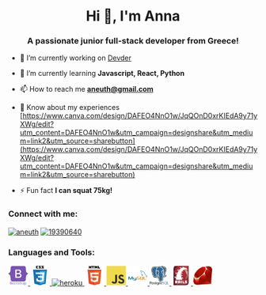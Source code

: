 <h1 align="center">Hi 👋, I'm Anna</h1>
<h3 align="center">A passionate junior full-stack developer from Greece!</h3>

- 🔭 I’m currently working on [Devder](www.devder.me)

- 🌱 I’m currently learning **Javascript, React, Python**

- 📫 How to reach me **aneuth@gmail.com**

- 📄 Know about my experiences [https://www.canva.com/design/DAFEO4NnO1w/JqQOnD0xrKIEdA9y71yXWg/edit?utm_content=DAFEO4NnO1w&utm_campaign=designshare&utm_medium=link2&utm_source=sharebutton](https://www.canva.com/design/DAFEO4NnO1w/JqQOnD0xrKIEdA9y71yXWg/edit?utm_content=DAFEO4NnO1w&utm_campaign=designshare&utm_medium=link2&utm_source=sharebutton)

- ⚡ Fun fact **I can squat 75kg!**

<h3 align="left">Connect with me:</h3>
<p align="left">
<a href="https://linkedin.com/in/aneuth" target="blank"><img align="center" src="https://raw.githubusercontent.com/rahuldkjain/github-profile-readme-generator/master/src/images/icons/Social/linked-in-alt.svg" alt="aneuth" height="30" width="40" /></a>
<a href="https://stackoverflow.com/users/19390640" target="blank"><img align="center" src="https://raw.githubusercontent.com/rahuldkjain/github-profile-readme-generator/master/src/images/icons/Social/stack-overflow.svg" alt="19390640" height="30" width="40" /></a>
</p>

<h3 align="left">Languages and Tools:</h3>
<p align="left"> <a href="https://getbootstrap.com" target="_blank" rel="noreferrer"> <img src="https://raw.githubusercontent.com/devicons/devicon/master/icons/bootstrap/bootstrap-plain-wordmark.svg" alt="bootstrap" width="40" height="40"/> </a> <a href="https://www.w3schools.com/css/" target="_blank" rel="noreferrer"> <img src="https://raw.githubusercontent.com/devicons/devicon/master/icons/css3/css3-original-wordmark.svg" alt="css3" width="40" height="40"/> </a> <a href="https://heroku.com" target="_blank" rel="noreferrer"> <img src="https://www.vectorlogo.zone/logos/heroku/heroku-icon.svg" alt="heroku" width="40" height="40"/> </a> <a href="https://www.w3.org/html/" target="_blank" rel="noreferrer"> <img src="https://raw.githubusercontent.com/devicons/devicon/master/icons/html5/html5-original-wordmark.svg" alt="html5" width="40" height="40"/> </a> <a href="https://developer.mozilla.org/en-US/docs/Web/JavaScript" target="_blank" rel="noreferrer"> <img src="https://raw.githubusercontent.com/devicons/devicon/master/icons/javascript/javascript-original.svg" alt="javascript" width="40" height="40"/> </a> <a href="https://www.mysql.com/" target="_blank" rel="noreferrer"> <img src="https://raw.githubusercontent.com/devicons/devicon/master/icons/mysql/mysql-original-wordmark.svg" alt="mysql" width="40" height="40"/> </a> <a href="https://www.postgresql.org" target="_blank" rel="noreferrer"> <img src="https://raw.githubusercontent.com/devicons/devicon/master/icons/postgresql/postgresql-original-wordmark.svg" alt="postgresql" width="40" height="40"/> </a> <a href="https://rubyonrails.org" target="_blank" rel="noreferrer"> <img src="https://raw.githubusercontent.com/devicons/devicon/master/icons/rails/rails-original-wordmark.svg" alt="rails" width="40" height="40"/> </a> <a href="https://www.ruby-lang.org/en/" target="_blank" rel="noreferrer"> <img src="https://raw.githubusercontent.com/devicons/devicon/master/icons/ruby/ruby-original.svg" alt="ruby" width="40" height="40"/> </a> </p>
